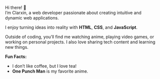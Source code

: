Hi there! 👋  
I’m Clarxin, a web developer passionate about creating intuitive and dynamic web applications.

I enjoy turning ideas into reality with **HTML**, **CSS**, and **JavaScript**.

Outside of coding, you’ll find me watching anime, playing video games, or working on personal projects. I also love sharing tech content and learning new things.

**Fun Facts:**  
- I don’t like coffee, but I love tea!  
- **One Punch Man** is my favorite anime.  
